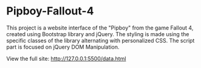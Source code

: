 # Pipboy-Fallout-4

This project is a website interface of the "Pipboy" from the game Fallout 4, created using Bootstrap library and jQuery.
The styling is made using the specific classes of the library alternating with personalized CSS.
The script part is focused on jQuery DOM Manipulation.

View the full site: http://127.0.0.1:5500/data.html
